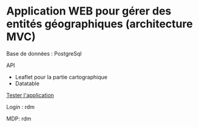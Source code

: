 # Application WEB pour gérer des entités géographiques (architecture MVC)

Base de données : PostgreSql

API

- Leaflet pour la partie cartographique
- Datatable

[Tester l'application](http://ericbabef.alwaysdata.net/webmapping/appli-run/index.php?action=admin)

Login : rdm

MDP: rdm